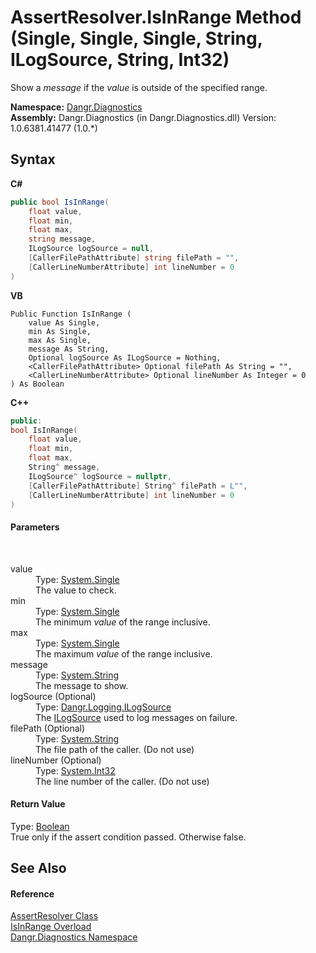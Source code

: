 # AssertResolver.IsInRange Method (Single, Single, Single, String, ILogSource, String, Int32)
 

Show a *message* if the *value* is outside of the specified range.

**Namespace:**&nbsp;<a href="N_Dangr_Diagnostics">Dangr.Diagnostics</a><br />**Assembly:**&nbsp;Dangr.Diagnostics (in Dangr.Diagnostics.dll) Version: 1.0.6381.41477 (1.0.*)

## Syntax

**C#**<br />
``` C#
public bool IsInRange(
	float value,
	float min,
	float max,
	string message,
	ILogSource logSource = null,
	[CallerFilePathAttribute] string filePath = "",
	[CallerLineNumberAttribute] int lineNumber = 0
)
```

**VB**<br />
``` VB
Public Function IsInRange ( 
	value As Single,
	min As Single,
	max As Single,
	message As String,
	Optional logSource As ILogSource = Nothing,
	<CallerFilePathAttribute> Optional filePath As String = "",
	<CallerLineNumberAttribute> Optional lineNumber As Integer = 0
) As Boolean
```

**C++**<br />
``` C++
public:
bool IsInRange(
	float value, 
	float min, 
	float max, 
	String^ message, 
	ILogSource^ logSource = nullptr, 
	[CallerFilePathAttribute] String^ filePath = L"", 
	[CallerLineNumberAttribute] int lineNumber = 0
)
```


#### Parameters
&nbsp;<dl><dt>value</dt><dd>Type: <a href="http://msdn2.microsoft.com/en-us/library/3www918f" target="_blank">System.Single</a><br />The value to check.</dd><dt>min</dt><dd>Type: <a href="http://msdn2.microsoft.com/en-us/library/3www918f" target="_blank">System.Single</a><br />The minimum *value* of the range inclusive.</dd><dt>max</dt><dd>Type: <a href="http://msdn2.microsoft.com/en-us/library/3www918f" target="_blank">System.Single</a><br />The maximum *value* of the range inclusive.</dd><dt>message</dt><dd>Type: <a href="http://msdn2.microsoft.com/en-us/library/s1wwdcbf" target="_blank">System.String</a><br />The message to show.</dd><dt>logSource (Optional)</dt><dd>Type: <a href="T_Dangr_Logging_ILogSource">Dangr.Logging.ILogSource</a><br />The <a href="T_Dangr_Logging_ILogSource">ILogSource</a> used to log messages on failure.</dd><dt>filePath (Optional)</dt><dd>Type: <a href="http://msdn2.microsoft.com/en-us/library/s1wwdcbf" target="_blank">System.String</a><br />The file path of the caller. (Do not use)</dd><dt>lineNumber (Optional)</dt><dd>Type: <a href="http://msdn2.microsoft.com/en-us/library/td2s409d" target="_blank">System.Int32</a><br />The line number of the caller. (Do not use)</dd></dl>

#### Return Value
Type: <a href="http://msdn2.microsoft.com/en-us/library/a28wyd50" target="_blank">Boolean</a><br />True only if the assert condition passed. Otherwise false.

## See Also


#### Reference
<a href="T_Dangr_Diagnostics_AssertResolver">AssertResolver Class</a><br /><a href="Overload_Dangr_Diagnostics_AssertResolver_IsInRange">IsInRange Overload</a><br /><a href="N_Dangr_Diagnostics">Dangr.Diagnostics Namespace</a><br />